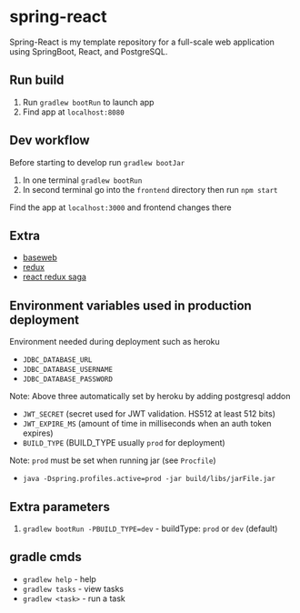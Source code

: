 # spring-react
Spring-React is my template repository for a full-scale web application
using SpringBoot, React, and PostgreSQL.

## Run build
1. Run `gradlew bootRun` to launch app
2. Find app at `localhost:8080`

## Dev workflow
Before starting to develop run `gradlew bootJar`
1. In one terminal `gradlew bootRun`
2. In second terminal go into the `frontend` directory then run `npm start`

Find the app at `localhost:3000` and frontend changes there

## Extra
- [baseweb](https://baseweb.design/)
- [redux](https://www.youtube.com/watch?v=FqSabub_yNI)
- [react redux saga](https://www.youtube.com/watch?v=1K26DIKt3w8)

## Environment variables used in production deployment
Environment needed during deployment such as heroku
- `JDBC_DATABASE_URL`
- `JDBC_DATABASE_USERNAME`
- `JDBC_DATABASE_PASSWORD`

Note: Above three automatically set by heroku by adding postgresql addon

- `JWT_SECRET` (secret used for JWT validation. HS512 at least 512 bits)
- `JWT_EXPIRE_MS` (amount of time in milliseconds when an auth token expires)
- `BUILD_TYPE` (BUILD_TYPE usually `prod` for deployment)

Note: `prod` must be set when running jar (see `Procfile`)
- `java -Dspring.profiles.active=prod -jar build/libs/jarFile.jar`

## Extra parameters
1. `gradlew bootRun -PBUILD_TYPE=dev` - buildType: `prod` or `dev` (default)

## gradle cmds
- `gradlew help` - help
- `gradlew tasks` - view tasks
- `gradlew <task>` - run a task
